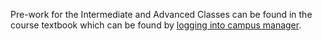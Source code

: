 Pre-work for the Intermediate and Advanced Classes can be found in the course textbook which can be found by [logging into campus manager](https://campus.dallascodingacademy.com/).
